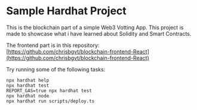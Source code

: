 # Sample Hardhat Project

This is the blockchain part of a simple Web3 Votting App. This project is made to showcase what i have learned about Solidity and Smart Contracts.

The frontend part is in this repository: [https://github.com/chrisbgvt/blockchain-frontend-React](https://github.com/chrisbgvt/blockchain-frontend-React)

Try running some of the following tasks:

```shell
npx hardhat help
npx hardhat test
REPORT_GAS=true npx hardhat test
npx hardhat node
npx hardhat run scripts/deploy.ts
```
